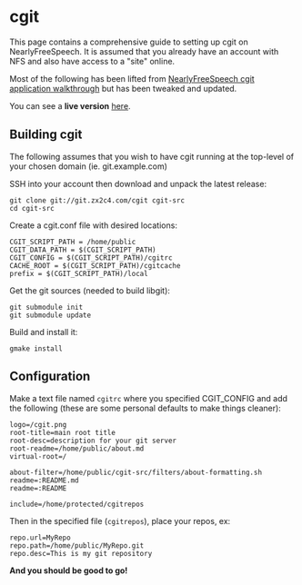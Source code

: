 # cgit

This page contains a comprehensive guide to setting up cgit on NearlyFreeSpeech. It is assumed that you already have an account with NFS and also have access to a "site" online.

Most of the following has been lifted from [NearlyFreeSpeech cgit application walkthrough](https://members.nearlyfreespeech.net/wiki/Applications/Cgit) but has been tweaked and updated.

You can see a **live version** [here](https://git.btxx.org).

## Building cgit

The following assumes that you wish to have cgit running at the top-level of your chosen domain (ie. git.example.com)

SSH into your account then download and unpack the latest release:

    git clone git://git.zx2c4.com/cgit cgit-src
    cd cgit-src

Create a cgit.conf file with desired locations:

    CGIT_SCRIPT_PATH = /home/public
    CGIT_DATA_PATH = $(CGIT_SCRIPT_PATH)
    CGIT_CONFIG = $(CGIT_SCRIPT_PATH)/cgitrc
    CACHE_ROOT = $(CGIT_SCRIPT_PATH)/cgitcache
    prefix = $(CGIT_SCRIPT_PATH)/local

Get the git sources (needed to build libgit):

    git submodule init
    git submodule update

Build and install it:

    gmake install

## Configuration

Make a text file named `cgitrc` where you specified CGIT_CONFIG and add the following (these are some personal defaults to make things cleaner):

    logo=/cgit.png
    root-title=main root title
    root-desc=description for your git server
    root-readme=/home/public/about.md
    virtual-root=/

    about-filter=/home/public/cgit-src/filters/about-formatting.sh
    readme=:README.md
    readme=:README

    include=/home/protected/cgitrepos

Then in the specified file (`cgitrepos`), place your repos, ex:

    repo.url=MyRepo
    repo.path=/home/public/MyRepo.git
    repo.desc=This is my git repository

**And you should be good to go!**
